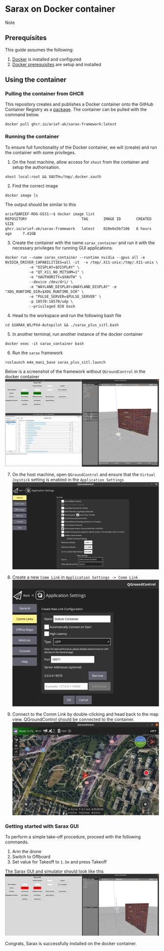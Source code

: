 # Sarax on Docker container
>[!NOTE]
>## Prerequisites
>This guide assumes the following:
>
>1. [Docker](https://docs.docker.com/engine/install/) is installed and configured
>2. [Docker prerequisites](Docker%20prerequisites.md) are setup and installed

## Using the container

### Pulling the container from GHCR
This repository creates and publishes a Docker container onto the GitHub Container Registry as a [package](https://github.com/Arief-AK/sarax/pkgs/container/sarax-framework). The container can be pulled with the command below.
```shell
docker pull ghcr.io/arief-ak/sarax-framework:latest
```
<!-- ### Building the container
Optionally, the container can be built using the [Dockerfile](../Dockerfile) in the source. This can be done after cloning the repository and building the [Dockerfile](../Dockerfile) with the command below.
```shell
docker build .
``` -->

### Running the container
To ensure full functionality of the Docker container, we will (create) and run the container with some privileges.

1. On the host machine, allow access for `xhost` from the container and setup the authorisation.
```shell
xhost local:root && XAUTH=/tmp/.docker.xauth
```

2. Find the correct image
```shell
docker image ls
```

The output should be similar to this
```shell
arief@ARIEF-ROG-G531:~$ docker image list
REPOSITORY                         TAG       IMAGE ID       CREATED         SIZE
ghcr.io/arief-ak/sarax-framework   latest    020e6e5b7106   8 hours ago     7.41GB
```

3. Create the container with the name `sarax_container` and run it with the necessary privileges for running GUI applications.
```shell
docker run --name sarax_container --runtime nvidia --gpus all -e NVIDIA_DRIVER_CAPABILITIES=all -it  -v /tmp/.X11-unix:/tmp/.X11-unix \
           -e "DISPLAY=$DISPLAY" \
           -e "QT_X11_NO_MITSHM=1" \
           -e "XAUTHORITY=$XAUTH" \
           --device /dev/dri/ \
           -e "WAYLAND_DISPLAY=$WAYLAND_DISPLAY" -e "XDG_RUNTIME_DIR=$XDG_RUNTIME_DIR" \
           -e "PULSE_SERVER=$PULSE_SERVER" \
           -p 18570:18570/udp \
           --privileged 020 bash
```

4. Head to the workspace and run the following bash file
```shell
cd $SARAX_WS/PX4-Autopilot && ./sarax_plus_sitl.bash
```

5. In another terminal, run another instance of the docker container
```shell
docker exec -it sarax_container bash
```

6. Run the `sarax` framework
```shell
roslaunch m4e_mani_base sarax_plus_sitl.launch
```

Below is a screenshot of the framework without `QGroundControl` in the docker container
![Sarax Preview](images/Sarax%20Preview.png)

7. On the host machine, open `QGroundControl` and ensure that the `Virtual Joystick` setting is enabled in the `Application Settings`
![Joystick](images/Virtual%20Joystick%20Setting.png)

8. Create a new `Comm Link` in `Application Settings -> Comm Link`
![New Comm Link](images/New%20Comm%20Link.png)

9. Connect to the Comm Link by double-clicking and head back to the map view. QGroundControl should be connected to the container.
![QGround Connected](images/QGroundControl%20Connected.png)

### Getting started with Sarax GUI
To perform a simple take-off procedure, proceed with the following commands.

1. Arm the drone
2. Switch to Offboard
3. Set value for Takeoff to `1.5m` and press Takeoff

The Sarax GUI and simulator should look like this
![Takeoff Preview](images/Takeoff%20preview.png)

Congrats, Sarax is successfully installed on the docker container.